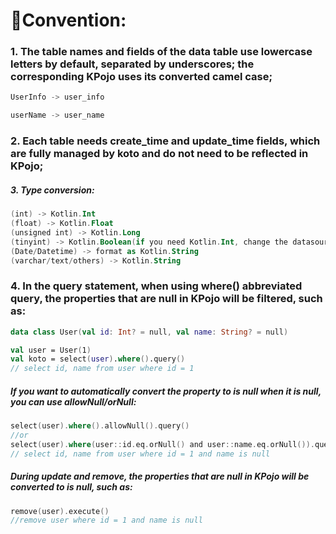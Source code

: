 # 🧷Convention:

### 1. The table names and fields of the data table use lowercase letters by default, separated by underscores; the corresponding KPojo uses its converted camel case;

```kotlin
UserInfo -> user_info

userName -> user_name
````

### 2. Each table needs create_time and update_time fields, which are fully managed by koto and do not need to be reflected in KPojo;

##### 3. Type conversion:

```kotlin
(int) -> Kotlin.Int
(float) -> Kotlin.Float
(unsigned int) -> Kotlin.Long
(tinyint) -> Kotlin.Boolean(if you need Kotlin.Int, change the datasource url: tinyInt1isBit=false)
(Date/Datetime) -> format as Kotlin.String
(varchar/text/others) -> Kotlin.String
````

### 4. In the query statement, when using where() abbreviated query, the properties that are null in KPojo will be filtered, such as:

```kotlin
data class User(val id: Int? = null, val name: String? = null)

val user = User(1)
val koto = select(user).where().query()
// select id, name from user where id = 1
````

##### If you want to automatically convert the property to is null when it is null, you can use allowNull/orNull:

```kotlin
select(user).where().allowNull().query()
//or
select(user).where(user::id.eq.orNull() and user::name.eq.orNull()).query()
// select id, name from user where id = 1 and name is null
````

##### During update and remove, the properties that are null in KPojo will be converted to is null, such as:

```kotlin
remove(user).execute()
//remove user where id = 1 and name is null
````
